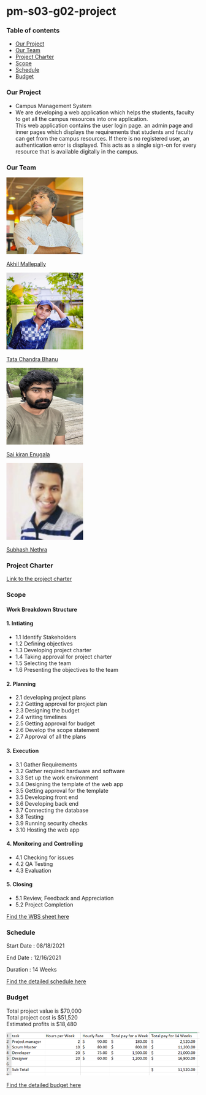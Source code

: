 # pm-s03-g02-project

### Table of contents
  * [Our Project](https://github.com/akhilmallepally/pm-s03-g02-project#our-project)
  * [Our Team](https://github.com/akhilmallepally/pm-s03-g02-project#our-team)
  * [Project Charter](https://github.com/akhilmallepally/pm-s03-g02-project#project-charter)
  * [Scope](https://github.com/akhilmallepally/pm-s03-g02-project#scope)
  * [Schedule](https://github.com/akhilmallepally/pm-s03-g02-project#schedule)
  * [Budget](https://github.com/akhilmallepally/pm-s03-g02-project#budget)

### Our Project
* Campus Management System
* We are developing a web application which helps the students, faculty to get all the campus resources into one application.</br>
  This web application contains the user login page. an admin page and inner pages which displays the requirements that students and faculty can get from the campus resources. If there is no registered user, an authentication error is displayed. This acts as a single sign-on for every resource that is available digitally in the campus. 

### Our Team

<img src="/Images/akhil_mallepally.JPG" alt="akhil" height= "200" width="200"/> 

[Akhil Mallepally](https://github.com/akhilmallepally/)

<img src="/Images/chandra_bhanu.jpg" alt="chandra" height= "200" width="200"/> 

[Tata Chandra Bhanu](https://github.com/tata1141/)

<img src="/Images/sai_enugula.jpg" alt="sai" height= "200" width="200"/>

[Sai kiran Enugala](https://github.com/saikiranreddyenugala/)

<img src="/Images/subash_nethra.jpg" alt="subhash" height= "200" width="200"/>

[Subhash Nethra](https://github.com/Subhas19/)


### Project Charter
 [Link to the project charter](https://github.com/akhilmallepally/pm-s03-g02-project/tree/main/charter_files/charter.md)

### Scope

#### Work Breakdown Structure

#### 1. Intiating
 * 1.1 Identify Stakeholders
 * 1.2 Defining objectives
 * 1.3 Developing project charter
 * 1.4 Taking approval for project charter
 * 1.5 Selecting the team
 * 1.6 Presenting the objectives to the team
 
#### 2. Planning 
 * 2.1 developing project plans
 * 2.2 Getting approval for project plan
 * 2.3 Designing the budget
 * 2.4 writing timelines
 * 2.5 Getting approval for budget 
 * 2.6 Develop the scope statement  
 * 2.7 Approval of all the plans
 
#### 3. Execution
  * 3.1 Gather Requirements
  * 3.2 Gather required hardware and software
  * 3.3 Set up the work environment
  * 3.4 Designing the template of the web app
  * 3.5 Getting approval for the template
  * 3.5 Developing front end
  * 3.6 Developing back end
  * 3.7 Connecting the database
  * 3.8 Testing
  * 3.9 Running security checks
  * 3.10 Hosting the web app

#### 4. Monitoring and Controlling
  * 4.1 Checking for issues
  * 4.2 QA Testing
  * 4.3 Evaluation
  
#### 5. Closing
  * 5.1 Review, Feedback and Appreciation
  * 5.2 Project Completion
 
 [Find the WBS sheet here](https://github.com/akhilmallepally/pm-s03-g02-project/blob/main/scope/wbs.mpp)

### Schedule
 Start Date : 08/18/2021
 
 End Date : 12/16/2021
 
 Duration : 14 Weeks
 
 [Find the detailed schedule here](schedule.mpp)
 
### Budget
Total project value is $70,000 <br>
Total project cost is $51,520 <br>
Estimated profits is $18,480 <br>

![budget](/budget/img.PNG)

[Find the detailed budget here](https://github.com/akhilmallepally/pm-s03-g02-project/blob/main/budget/budget.xlsx)
